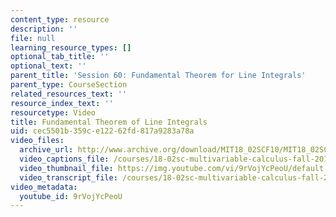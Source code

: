 ```yaml
---
content_type: resource
description: ''
file: null
learning_resource_types: []
optional_tab_title: ''
optional_text: ''
parent_title: 'Session 60: Fundamental Theorem for Line Integrals'
parent_type: CourseSection
related_resources_text: ''
resource_index_text: ''
resourcetype: Video
title: Fundamental Theorem of Line Integrals
uid: cec5501b-359c-e122-62fd-817a9283a78a
video_files:
  archive_url: http://www.archive.org/download/MIT18_02SCF10/MIT18_02SCF10Rec_42_300k.mp4
  video_captions_file: /courses/18-02sc-multivariable-calculus-fall-2010/9f402a82fe4958b39349c72eeb3cb125_9rVojYcPeoU.vtt
  video_thumbnail_file: https://img.youtube.com/vi/9rVojYcPeoU/default.jpg
  video_transcript_file: /courses/18-02sc-multivariable-calculus-fall-2010/72641c62b86be1309c0e3d079c171063_9rVojYcPeoU.pdf
video_metadata:
  youtube_id: 9rVojYcPeoU
---
```

